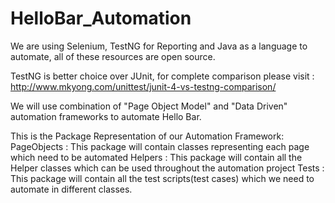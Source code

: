 # HelloBar_Automation

We are using Selenium, TestNG for Reporting and Java as a language to automate, all of these resources are open source.

TestNG is better choice over JUnit, for complete comparison please visit : http://www.mkyong.com/unittest/junit-4-vs-testng-comparison/

We will use combination of "Page Object Model" and "Data Driven" automation frameworks to automate Hello Bar.

This is the Package Representation of our Automation Framework:
PageObjects : This package will contain classes representing each page which need to be automated
Helpers : This package will contain all the Helper classes which can be used throughout the automation project
Tests : This package will contain all the test scripts(test cases) which we need to automate in different classes.
